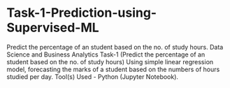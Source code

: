 # Task-1-Prediction-using-Supervised-ML
Predict the percentage of an student based on the no. of study hours.  Data Science and Business Analytics Task-1 (Predict the percentage of an student based on the no. of study hours) Using simple linear regression model, forecasting the marks of a student based on the numbers of hours studied per day. Tool(s) Used - Python (Jupyter Notebook).
